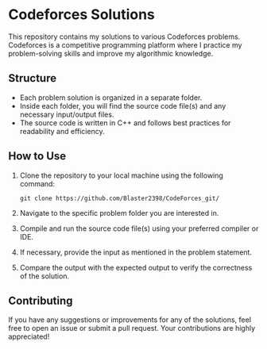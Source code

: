 # Codeforces Solutions

This repository contains my solutions to various Codeforces problems. Codeforces is a competitive programming platform where I practice my problem-solving skills and improve my algorithmic knowledge.

## Structure

- Each problem solution is organized in a separate folder.
- Inside each folder, you will find the source code file(s) and any necessary input/output files.
- The source code is written in C++ and follows best practices for readability and efficiency.

## How to Use

1. Clone the repository to your local machine using the following command:
    ```
    git clone https://github.com/Blaster2398/CodeForces_git/
    ```

2. Navigate to the specific problem folder you are interested in.

3. Compile and run the source code file(s) using your preferred compiler or IDE.

4. If necessary, provide the input as mentioned in the problem statement.

5. Compare the output with the expected output to verify the correctness of the solution.

## Contributing

If you have any suggestions or improvements for any of the solutions, feel free to open an issue or submit a pull request. Your contributions are highly appreciated!


